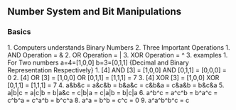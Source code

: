 <h2>Number System and Bit Manipulations</h2>
<h3> Basics</h3>
<p>
1. Computers understands Binary Numbers
2. Three Important Operations
   1. AND Operation = &
   2. OR Operation = |
   3. XOR Operation = ^
3. examples
   1. For Two numbers a=4=[1,0,0] b=3=[0,1,1] {Decimal and Binary Representation Respectively}
      1. [4] AND [3] = [1,0,0] AND [0,1,1] = [0,0,0] = 0
      2. [4] OR [3] = [1,0,0] OR [0,1,1] = [1,1,1] = 7
      3. [4] XOR [3] = [1,0,0] XOR [0,1,1] = [1,1,1] = 7
4. a&b&c = a&c&b = b&a&c = c&b&a = c&a&b = b&c&a 
5. a|b|c = a|c|b = b|a&c = c|b|a = c|a|b = b|c|a
6. a^b^c = a^c^b = b^a^c = c^b^a = c^a^b = b^c^a
8. a^a = b^b = c^c = 0 
9. a^a^b^b^c = c
</p>